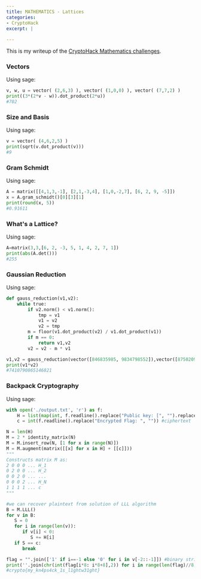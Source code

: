 ```yaml
---
title: MATHEMATICS - Lattices
categories:
- CryptoHack
excerpt: |
  
---
```


This is my writeup of the [CryptoHack Mathematics challenges](https://cryptohack.org/challenges/maths/).

### Vectors

Using sage:

```python
v, w, u = vector( (2,6,3) ), vector( (1,0,0) ), vector( (7,7,2) )
print((3*(2*v - w)).dot_product(2*u))
#702
```

### Size and Basis

Using sage:

```python
v = vector( (4,6,2,5) )
print(sqrt(v.dot_product(v)))
#9
```

### Gram Schmidt

Using sage:

```python
A = matrix([[4,1,3,-1], [2,1,-3,4], [1,0,-2,7], [6, 2, 9, -5]])
x = A.gram_schmidt()[0][3][1]
print(round(x, 5))
#0.91611
```

### What's a Lattice?

Using sage:

```python
A=matrix(3,3,[6, 2, -3, 5, 1, 4, 2, 7, 1])
print(abs(A.det()))
#255
```

### Gaussian Reduction

Using sage:

```python
def gauss_reduction(v1,v2):
    while true:
        if v2.norm() < v1.norm():
            tmp = v1
            v1 = v2
            v2 = tmp
        m = floor(v1.dot_product(v2) / v1.dot_product(v1))
        if m == 0:
            return v1,v2
        v2 = v2 - m * v1

v1,v2 = gauss_reduction(vector([846835985, 9834798552]),vector([87502093, 123094980]))
print(v1*v2)
#7410790865146821
```

### Backpack Cryptography

Using sage:

```python
with open('./output.txt', 'r') as f:
    H = list(map(int, f.readline().replace("Public key: [", "").replace("]\n", "").split(", "))) #public key
    c = int(f.readline().replace("Encrypted Flag: ", "")) #ciphertext

N = len(H)
M = 2 * identity_matrix(N)
M = M.insert_row(N, [1 for x in range(N)])
M = M.augment(matrix([[x] for x in H] + [[c]]))
"""
Constructs matrix M as: 
2 0 0 0 ... H_1
0 2 0 0 ... H_2
0 0 2 0 ... ...
0 0 0 2 ... H_N
1 1 1 1 ... c
"""

#we can recover plaintext from solution of LLL algorithm
B = M.LLL()
for v in B:
   S = 0
   for i in range(len(v)):
      if v[i] < 0:
         S += H[i]
   if S == c:
      break

flag = "".join(['1' if i==-1 else '0' for i in v[-2::-1]]) #binary string
print(''.join(chr(int(flag[i*8: i*8+8],2)) for i in range(len(flag)//8)))
#crypto{my_kn4ps4ck_1s_l1ghtw31ght}
```


